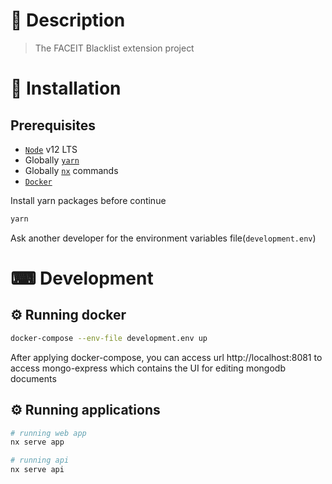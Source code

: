 # 📝 Description

> The FACEIT Blacklist extension project

# 🧰 Installation

## Prerequisites

- [`Node`](https://nodejs.org/en/download) v12 LTS
- Globally [`yarn`](https://yarnpkg.com/cli/install)
- Globally [`nx`](https://nx.dev/latest/node/cli/overview) commands
- [`Docker`](https://docs.docker.com/get-docker)

Install yarn packages before continue

```bash
yarn
```

Ask another developer for the environment variables file(`development.env`)

# ⌨ Development

## ⚙ Running docker

```bash
docker-compose --env-file development.env up
```

After applying docker-compose, you can access url http://localhost:8081 to
access mongo-express which contains the UI for editing mongodb documents

## ⚙ Running applications

```bash
# running web app
nx serve app

# running api
nx serve api
```

